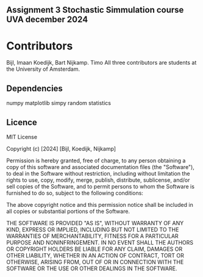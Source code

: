 ## Assignment 3 Stochastic Simmulation course UVA december 2024 
# Contributors 
Bijl, Imaan
Koedijk, Bart 
Nijkamp. Timo 
All three contributors are students at the University of Amsterdam. 
## Dependencies 
numpy
matplotlib
simpy
random
statistics

## Licence
MIT License

Copyright (c) [2024] [Bijl, Koedijk, Nijkamp]

Permission is hereby granted, free of charge, to any person obtaining a copy
of this software and associated documentation files (the "Software"), to deal
in the Software without restriction, including without limitation the rights
to use, copy, modify, merge, publish, distribute, sublicense, and/or sell
copies of the Software, and to permit persons to whom the Software is
furnished to do so, subject to the following conditions:

The above copyright notice and this permission notice shall be included in all
copies or substantial portions of the Software.

THE SOFTWARE IS PROVIDED "AS IS", WITHOUT WARRANTY OF ANY KIND, EXPRESS OR
IMPLIED, INCLUDING BUT NOT LIMITED TO THE WARRANTIES OF MERCHANTABILITY,
FITNESS FOR A PARTICULAR PURPOSE AND NONINFRINGEMENT. IN NO EVENT SHALL THE
AUTHORS OR COPYRIGHT HOLDERS BE LIABLE FOR ANY CLAIM, DAMAGES OR OTHER
LIABILITY, WHETHER IN AN ACTION OF CONTRACT, TORT OR OTHERWISE, ARISING FROM,
OUT OF OR IN CONNECTION WITH THE SOFTWARE OR THE USE OR OTHER DEALINGS IN THE
SOFTWARE.
